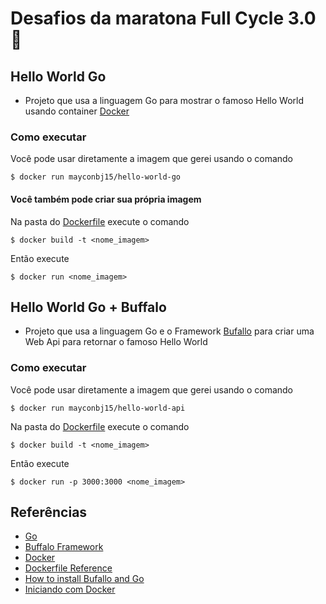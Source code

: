 # Desafios da maratona Full Cycle 3.0 :rocket:

## Hello World Go
- Projeto que usa a linguagem Go para mostrar o famoso Hello World usando container [Docker](https://www.docker.com/)
### Como executar
Você pode usar diretamente a imagem que gerei usando o comando 

    $ docker run mayconbj15/hello-world-go

#### Você também pode criar sua própria imagem
Na pasta do [Dockerfile](https://github.com/mayconbj15/maratona-fullcycle-3.0/blob/master/01-hello-world-go/Dockerfile) execute o comando
    
    $ docker build -t <nome_imagem>

Então execute

    $ docker run <nome_imagem>

## Hello World Go + Buffalo
- Projeto que usa a linguagem Go e o Framework [Bufallo](https://gobuffalo.io/en/) para criar uma Web Api para retornar o famoso Hello World

### Como executar
Você pode usar diretamente a imagem que gerei usando o comando 
    
    $ docker run mayconbj15/hello-world-api

Na pasta do [Dockerfile](https://github.com/mayconbj15/maratona-fullcycle-3.0/blob/master/02-hello-world-api/Dockerfile) execute o comando
    
    $ docker build -t <nome_imagem>

Então execute

    $ docker run -p 3000:3000 <nome_imagem>

## Referências
- [Go](https://golang.org/)
- [Buffalo Framework](https://gobuffalo.io/en/)
- [Docker](https://www.docker.com/)
- [Dockerfile Reference](https://docs.docker.com/engine/reference/builder/)
- [How to install Bufallo and Go](https://gobuffalo.io/en/docs/getting-started/installation)
- [Iniciando com Docker](https://www.youtube.com/watch?v=39Jl_M3nUTo)
